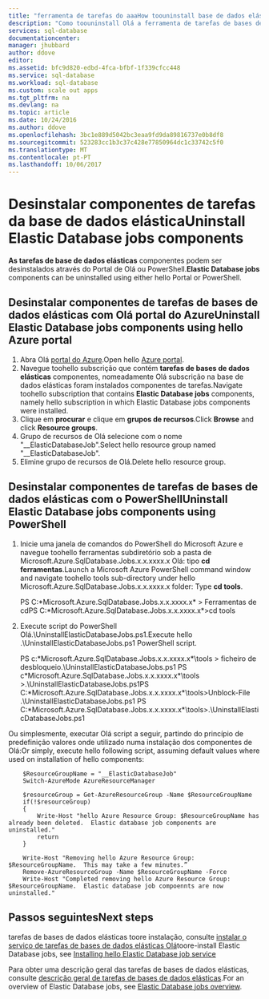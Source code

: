 ```yaml
---
title: "ferramenta de tarefas do aaaHow toouninstall base de dados elástica"
description: "Como toouninstall Olá a ferramenta de tarefas de bases de dados elástica"
services: sql-database
documentationcenter: 
manager: jhubbard
author: ddove
editor: 
ms.assetid: bfc9d820-edbd-4fca-bfbf-1f339cfcc448
ms.service: sql-database
ms.workload: sql-database
ms.custom: scale out apps
ms.tgt_pltfrm: na
ms.devlang: na
ms.topic: article
ms.date: 10/24/2016
ms.author: ddove
ms.openlocfilehash: 3bc1e889d5042bc3eaa9fd9da89816737e0b8df8
ms.sourcegitcommit: 523283cc1b3c37c428e77850964dc1c33742c5f0
ms.translationtype: MT
ms.contentlocale: pt-PT
ms.lasthandoff: 10/06/2017
---
```

# <a name="uninstall-elastic-database-jobs-components"></a><span data-ttu-id="d7805-103">Desinstalar componentes de tarefas da base de dados elástica</span><span class="sxs-lookup"><span data-stu-id="d7805-103">Uninstall Elastic Database jobs components</span></span>
<span data-ttu-id="d7805-104">**As tarefas de base de dados elásticas** componentes podem ser desinstalados através do Portal de Olá ou PowerShell.</span><span class="sxs-lookup"><span data-stu-id="d7805-104">**Elastic Database jobs** components can be uninstalled using either hello Portal or PowerShell.</span></span>

## <a name="uninstall-elastic-database-jobs-components-using-hello-azure-portal"></a><span data-ttu-id="d7805-105">Desinstalar componentes de tarefas de bases de dados elásticas com Olá portal do Azure</span><span class="sxs-lookup"><span data-stu-id="d7805-105">Uninstall Elastic Database jobs components using hello Azure portal</span></span>
1. <span data-ttu-id="d7805-106">Abra Olá [portal do Azure](https://portal.azure.com/).</span><span class="sxs-lookup"><span data-stu-id="d7805-106">Open hello [Azure portal](https://portal.azure.com/).</span></span>
2. <span data-ttu-id="d7805-107">Navegue toohello subscrição que contém **tarefas de bases de dados elásticas** componentes, nomeadamente Olá subscrição na base de dados elásticas foram instalados componentes de tarefas.</span><span class="sxs-lookup"><span data-stu-id="d7805-107">Navigate toohello subscription that contains **Elastic Database jobs** components, namely hello subscription in which Elastic Database jobs components were installed.</span></span>
3. <span data-ttu-id="d7805-108">Clique em **procurar** e clique em **grupos de recursos**.</span><span class="sxs-lookup"><span data-stu-id="d7805-108">Click **Browse** and click **Resource groups**.</span></span>
4. <span data-ttu-id="d7805-109">Grupo de recursos de Olá selecione com o nome "__ElasticDatabaseJob".</span><span class="sxs-lookup"><span data-stu-id="d7805-109">Select hello resource group named "__ElasticDatabaseJob".</span></span>
5. <span data-ttu-id="d7805-110">Elimine grupo de recursos de Olá.</span><span class="sxs-lookup"><span data-stu-id="d7805-110">Delete hello resource group.</span></span>

## <a name="uninstall--elastic-database-jobs-components-using-powershell"></a><span data-ttu-id="d7805-111">Desinstalar componentes de tarefas de bases de dados elásticas com o PowerShell</span><span class="sxs-lookup"><span data-stu-id="d7805-111">Uninstall  Elastic Database jobs components using PowerShell</span></span>
1. <span data-ttu-id="d7805-112">Inicie uma janela de comandos do PowerShell do Microsoft Azure e navegue toohello ferramentas subdiretório sob a pasta de Microsoft.Azure.SqlDatabase.Jobs.x.x.xxxx.x Olá: tipo **cd ferramentas**.</span><span class="sxs-lookup"><span data-stu-id="d7805-112">Launch a Microsoft Azure PowerShell command window and navigate toohello tools sub-directory under hello Microsoft.Azure.SqlDatabase.Jobs.x.x.xxxx.x folder: Type **cd tools**.</span></span>
   
     <span data-ttu-id="d7805-113">PS C:\*Microsoft.Azure.SqlDatabase.Jobs.x.x.xxxx.x* > Ferramentas de cd</span><span class="sxs-lookup"><span data-stu-id="d7805-113">PS C:\*Microsoft.Azure.SqlDatabase.Jobs.x.x.xxxx.x*>cd tools</span></span>
2. <span data-ttu-id="d7805-114">Execute script do PowerShell Olá.\UninstallElasticDatabaseJobs.ps1.</span><span class="sxs-lookup"><span data-stu-id="d7805-114">Execute hello .\UninstallElasticDatabaseJobs.ps1 PowerShell script.</span></span>
   
     <span data-ttu-id="d7805-115">PS c:\*Microsoft.Azure.SqlDatabase.Jobs.x.x.xxxx.x*\tools > ficheiro de desbloqueio.\UninstallElasticDatabaseJobs.ps1 PS c\*Microsoft.Azure.SqlDatabase.Jobs.x.x.xxxx.x*\tools >.\UninstallElasticDatabaseJobs.ps1</span><span class="sxs-lookup"><span data-stu-id="d7805-115">PS C:\*Microsoft.Azure.SqlDatabase.Jobs.x.x.xxxx.x*\tools>Unblock-File .\UninstallElasticDatabaseJobs.ps1   PS C:\*Microsoft.Azure.SqlDatabase.Jobs.x.x.xxxx.x*\tools>.\UninstallElasticDatabaseJobs.ps1</span></span>

<span data-ttu-id="d7805-116">Ou simplesmente, executar Olá script a seguir, partindo do princípio de predefinição valores onde utilizado numa instalação dos componentes de Olá:</span><span class="sxs-lookup"><span data-stu-id="d7805-116">Or simply, execute hello following script, assuming default values where used on installation of hello components:</span></span>

        $ResourceGroupName = "__ElasticDatabaseJob"
        Switch-AzureMode AzureResourceManager

        $resourceGroup = Get-AzureResourceGroup -Name $ResourceGroupName
        if(!$resourceGroup)
        {
            Write-Host "hello Azure Resource Group: $ResourceGroupName has already been deleted.  Elastic database job components are uninstalled."
            return
        }

        Write-Host "Removing hello Azure Resource Group: $ResourceGroupName.  This may take a few minutes.”
        Remove-AzureResourceGroup -Name $ResourceGroupName -Force
        Write-Host "Completed removing hello Azure Resource Group: $ResourceGroupName.  Elastic database job compoennts are now uninstalled."

## <a name="next-steps"></a><span data-ttu-id="d7805-117">Passos seguintes</span><span class="sxs-lookup"><span data-stu-id="d7805-117">Next steps</span></span>
<span data-ttu-id="d7805-118">tarefas de bases de dados elásticas toore instalação, consulte [instalar o serviço de tarefas de bases de dados elásticas Olá](sql-database-elastic-jobs-service-installation.md)</span><span class="sxs-lookup"><span data-stu-id="d7805-118">toore-install Elastic Database jobs, see [Installing hello Elastic Database job service](sql-database-elastic-jobs-service-installation.md)</span></span>

<span data-ttu-id="d7805-119">Para obter uma descrição geral das tarefas de bases de dados elásticas, consulte [descrição geral de tarefas de bases de dados elásticas](sql-database-elastic-jobs-overview.md).</span><span class="sxs-lookup"><span data-stu-id="d7805-119">For an overview of Elastic Database jobs, see [Elastic Database jobs overview](sql-database-elastic-jobs-overview.md).</span></span>

<!--Image references-->


